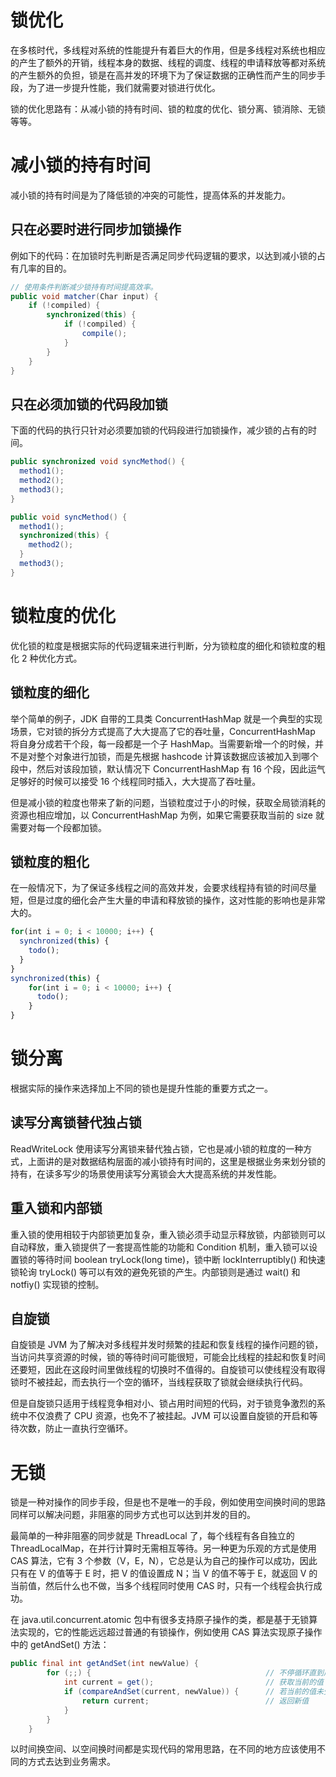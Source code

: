 # 锁优化

在多核时代，多线程对系统的性能提升有着巨大的作用，但是多线程对系统也相应的产生了额外的开销，线程本身的数据、线程的调度、线程的申请释放等都对系统的产生额外的负担，锁是在高并发的环境下为了保证数据的正确性而产生的同步手段，为了进一步提升性能，我们就需要对锁进行优化。

锁的优化思路有：从减小锁的持有时间、锁的粒度的优化、锁分离、锁消除、无锁等等。

# 减小锁的持有时间

减小锁的持有时间是为了降低锁的冲突的可能性，提高体系的并发能力。

## 只在必要时进行同步加锁操作

例如下的代码：在加锁时先判断是否满足同步代码逻辑的要求，以达到减小锁的占有几率的目的。

```java
// 使用条件判断减少锁持有时间提高效率。
public void matcher(Char input) {
    if (!compiled) {
        synchronized(this) {
            if (!compiled) {
                compile();
            }
        }
    }
}
```

## 只在必须加锁的代码段加锁

下面的代码的执行只针对必须要加锁的代码段进行加锁操作，减少锁的占有的时间。

```java
public synchronized void syncMethod() {
  method1();
  method2();
  method3();
}

public void syncMethod() {
  method1();
  synchronized(this) {
    method2();
  }
  method3();
}
```

# 锁粒度的优化

优化锁的粒度是根据实际的代码逻辑来进行判断，分为锁粒度的细化和锁粒度的粗化 2 种优化方式。

## 锁粒度的细化

举个简单的例子，JDK 自带的工具类 ConcurrentHashMap 就是一个典型的实现场景，它对锁的拆分方式提高了大大提高了它的吞吐量，ConcurrentHashMap 将自身分成若干个段，每一段都是一个子 HashMap。当需要新增一个的时候，并不是对整个对象进行加锁，而是先根据 hashcode 计算该数据应该被加入到哪个段中，然后对该段加锁，默认情况下 ConcurrentHashMap 有 16 个段，因此运气足够好的时候可以接受 16 个线程同时插入，大大提高了吞吐量。

但是减小锁的粒度也带来了新的问题，当锁粒度过于小的时候，获取全局锁消耗的资源也相应增加，以 ConcurrentHashMap 为例，如果它需要获取当前的 size 就需要对每一个段都加锁。

## 锁粒度的粗化

在一般情况下，为了保证多线程之间的高效并发，会要求线程持有锁的时间尽量短，但是过度的细化会产生大量的申请和释放锁的操作，这对性能的影响也是非常大的。

```js
for(int i = 0; i < 10000; i++) {
  synchronized(this) {
    todo();
  }
}
synchronized(this) {
    for(int i = 0; i < 10000; i++) {
      todo();
    }
}
```

# 锁分离

根据实际的操作来选择加上不同的锁也是提升性能的重要方式之一。

## 读写分离锁替代独占锁

ReadWriteLock 使用读写分离锁来替代独占锁，它也是减小锁的粒度的一种方式，上面讲的是对数据结构层面的减小锁持有时间的，这里是根据业务来划分锁的持有，在读多写少的场景使用读写分离锁会大大提高系统的并发性能。

## 重入锁和内部锁

重入锁的使用相较于内部锁更加复杂，重入锁必须手动显示释放锁，内部锁则可以自动释放，重入锁提供了一套提高性能的功能和 Condition 机制，重入锁可以设置锁的等待时间 boolean tryLock(long time)，锁中断 lockInterruptibly() 和快速锁轮询 tryLock() 等可以有效的避免死锁的产生。内部锁则是通过 wait() 和 notfiy() 实现锁的控制。

## 自旋锁

自旋锁是 JVM 为了解决对多线程并发时频繁的挂起和恢复线程的操作问题的锁，当访问共享资源的时候，锁的等待时间可能很短，可能会比线程的挂起和恢复时间还要短，因此在这段时间里做线程的切换时不值得的。自旋锁可以使线程没有取得锁时不被挂起，而去执行一个空的循环，当线程获取了锁就会继续执行代码。

但是自旋锁只适用于线程竞争相对小、锁占用时间短的代码，对于锁竞争激烈的系统中不仅浪费了 CPU 资源，也免不了被挂起。JVM 可以设置自旋锁的开启和等待次数，防止一直执行空循环。

# 无锁

锁是一种对操作的同步手段，但是也不是唯一的手段，例如使用空间换时间的思路同样可以解决问题，非阻塞的同步方式也可以达到并发的目的。

最简单的一种非阻塞的同步就是 ThreadLocal 了，每个线程有各自独立的 ThreadLocalMap，在并行计算时无需相互等待。另一种更为乐观的方式是使用 CAS 算法，它有 3 个参数（V，E，N），它总是认为自己的操作可以成功，因此只有在 V 的值等于 E 时，把 V 的值设置成 N；当 V 的值不等于 E，就返回 V 的当前值，然后什么也不做，当多个线程同时使用 CAS 时，只有一个线程会执行成功。

在 java.util.concurrent.atomic 包中有很多支持原子操作的类，都是基于无锁算法实现的，它的性能远远超过普通的有锁操作，例如使用 CAS 算法实现原子操作中的 getAndSet() 方法：

```java
public final int getAndSet(int newValue) {
        for (;;) {                                       // 不停循环直到成功
            int current = get();                         // 获取当前的值
            if (compareAndSet(current, newValue)) {      // 若当前的值未受其他线程影响，则设置为新值
                return current;                          // 返回新值
            }
        }
    }
```

以时间换空间、以空间换时间都是实现代码的常用思路，在不同的地方应该使用不同的方式去达到业务需求。
